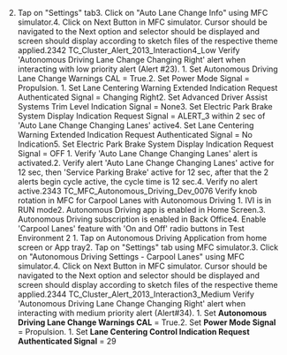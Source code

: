 2. Tap on "Settings" tab3. Click on "Auto Lane Change Info" using MFC simulator.4. Click on Next Button in MFC simulator. Cursor should be navigated to the Next option and selector should be displayed and screen should display according to sketch files of the respective theme applied.2342 TC_Cluster_Alert_2013_Interaction4_Low Verify 'Autonomous Driving Lane Change Changing Right' alert when interacting with low priority alert (Alert #23). 1. Set Autonomous Driving Lane Change Warnings CAL = True.2. Set Power Mode Signal = Propulsion. 1. Set Lane Centering Warning Extended Indication Request Authenticated Signal = Changing Right2. Set Advanced Driver Assist Systems Trim Level Indication Signal = None3. Set Electric Park Brake System Display Indication Request Signal = ALERT_3 within 2 sec of 'Auto Lane Change Changing Lanes' active4. Set Lane Centering Warning Extended Indication Request Authenticated Signal = No Indication5. Set Electric Park Brake System Display Indication Request Signal = OFF 1. Verify 'Auto Lane Change Changing Lanes' alert is activated.2. Verify alert 'Auto Lane Change Changing Lanes' active for 12 sec, then 'Service Parking Brake' active for 12 sec, after that the 2 alerts begin cycle active, the cycle time is 12 sec.4. Verify no alert active.2343 TC_MFC_Autonomous_Driving_Dev_0076 Verify knob rotation in MFC for Carpool Lanes with Autonomous Driving 1. IVI is in RUN mode2. Autonomous Driving app is enabled in Home Screen.3. Autonomous Driving subscription is enabled in Back Office4. Enable 'Carpool Lanes' feature with 'On and Off' radio buttons in Test Environment 2 1. Tap on Autonomous Driving Application from home screen or App tray2. Tap on "Settings" tab using MFC simulator.3. Click on "Autonomous Driving Settings - Carpool Lanes" using MFC simulator.4. Click on Next Button in MFC simulator. Cursor should be navigated to the Next option and selector should be displayed and screen should display according to sketch files of the respective theme applied.2344 TC_Cluster_Alert_2013_Interaction3_Medium Verify 'Autonomous Driving Lane Change Changing Right' alert when interacting with medium priority alert (Alert#34). 1. Set **Autonomous Driving Lane Change Warnings CAL** = True.2. Set **Power Mode Signal** = Propulsion. 1. Set **Lane Centering Control Indication Request Authenticated Signal** = 29